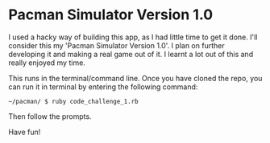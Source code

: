 # Pacman Simulator Version 1.0

I used a hacky way of building this app, as I had little time to get it done. I'll consider this my 'Pacman Simulator Version 1.0'. I plan on further developing it and making a real game out of it. I learnt a lot out of this and really enjoyed my time.

This runs in the terminal/command line. Once you have cloned the repo, you can run it in terminal by entering the following command:
        
    ~/pacman/ $ ruby code_challenge_1.rb

Then follow the prompts.

Have fun!